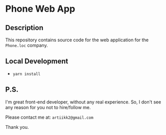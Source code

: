 # Phone Web App

## Description

This repository contains source code for the web application for the `Phone.loc` company.

## Local Development
 - `yarn install`

## P.S.

I'm great front-end developer, without any real experience. So, I don't see any reason for you not to hire/follow me.

Please contact me at: `artiikk2@gmail.com`

Thank you.

